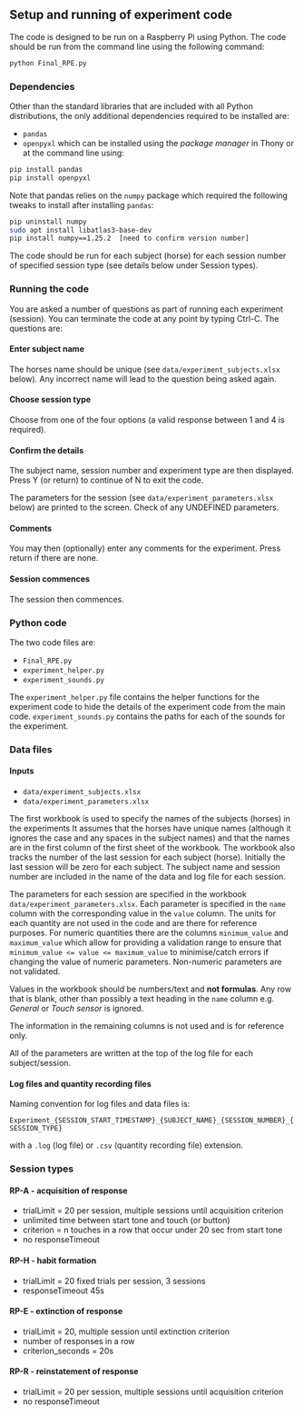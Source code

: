 ## Setup and running of experiment code

The code is designed to be run on a Raspberry Pi using Python.
The code should be run from the command line using the following command:

```bash
python Final_RPE.py
```

### Dependencies

Other than the standard libraries that are included with all Python distributions, the only additional dependencies required to be installed are:
- `pandas`
- `openpyxl`
which can be installed using the *package manager* in Thony or at the command line using:
```bash
pip install pandas
pip install openpyxl
```

Note that pandas relies on the `numpy` package which required the following tweaks to install after installing `pandas`:

```bash
pip uninstall numpy
sudo apt install libatlas3-base-dev
pip install numpy==1.25.2  [need to confirm version number]
```

The code should be run for each subject (horse) for each session number of specified session type (see details below under Session types).

### Running the code

You are asked a number of questions as part of running each experiment (session). You can terminate the code at any point by typing Ctrl-C. The questions are:

#### Enter subject name

The horses name should be unique (see `data/experiment_subjects.xlsx` below). Any incorrect name will lead to the question being asked again.

#### Choose session type

Choose from one of the four options (a valid response between 1 and 4 is required).

#### Confirm the details

The subject name, session number and experiment type are then displayed. Press Y (or return) to continue of N to exit the code.

The parameters for the session (see `data/experiment_parameters.xlsx` below) are printed to the screen. Check of any UNDEFINED parameters.

#### Comments

You may then (optionally) enter any comments for the experiment. Press return if there are none.

#### Session commences

The session then commences.

### Python code

The two code files are:
- `Final_RPE.py`
- `experiment_helper.py`
- `experiment_sounds.py`

The `experiment_helper.py` file contains the helper functions for the experiment code to hide the details of the
experiment code from the main code. `experiment_sounds.py` contains the paths for each of the sounds for the experiment.

### Data files

#### Inputs

- `data/experiment_subjects.xlsx`
- `data/experiment_parameters.xlsx`

The first workbook is used to specify the names of the subjects (horses) in the experiments
It assumes that the horses have unique names (although it ignores the case and any spaces in the subject names) and that the names are in the first column of the first sheet of the workbook. The workbook also tracks the number of the last session for each subject (horse). Initially the last session will be zero for each subject. The subject name and session number are included in the name of the data and log file for each session.

The parameters for each session are specified in the workbook `data/experiment_parameters.xlsx`.
Each parameter is specified in the `name` column with the corresponding value in the `value` column.
The units for each quantity are not used in the code and are there for reference purposes. For numeric quantities there are the columns `minimum_value` and `maximum_value` which allow for providing a validation range to ensure that `minimum_value <= value <= maximum_value` to minimise/catch errors if
changing the value of numeric parameters. Non-numeric parameters are not validated.

Values in the workbook should be numbers/text and **not formulas**. Any row that is blank, other than possibly a text heading in the `name` column e.g.  _General_ or _Touch sensor_ is ignored.

The information in the remaining columns is not used and is for reference only.

All of the parameters are written at the top of the log file for each subject/session.

#### Log files and quantity recording files

Naming convention for log files and data files is:

 `Experiment_{SESSION_START_TIMESTAMP}_{SUBJECT_NAME}_{SESSION_NUMBER}_{SESSION_TYPE}`

with a `.log` (log file) or `.csv` (quantity recording file) extension.


### Session types

#### RP-A - acquisition of response

- trialLimit = 20 per session, multiple sessions until acquisition criterion
- unlimited time between start tone and touch (or button)
- criterion = n touches in a row that occur under 20 sec from start tone
- no responseTimeout

#### RP-H - habit formation

- trialLimit = 20 fixed trials per session, 3 sessions
- responseTimeout 45s

#### RP-E - extinction of response

- trialLimit = 20, multiple session until extinction criterion
- number of responses in a row
- criterion_seconds = 20s

#### RP-R - reinstatement of response

- trialLimit = 20 per session, multiple sessions until acquisition criterion
- no responseTimeout
